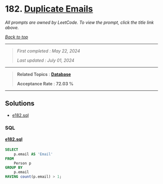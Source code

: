 # 182. [Duplicate Emails](<https://leetcode.com/problems/duplicate-emails>)

*All prompts are owned by LeetCode. To view the prompt, click the title link above.*

*[Back to top](<../README.md>)*

------

> *First completed : May 22, 2024*
>
> *Last updated : July 01, 2024*

------

> **Related Topics** : **[Database](<by_topic/Database.md>)**
>
> **Acceptance Rate** : **72.03 %**

------

## Solutions

- [e182.sql](<../my-submissions/e182.sql>)
### SQL
#### [e182.sql](<../my-submissions/e182.sql>)
```SQL
SELECT 
    p.email AS 'Email'
FROM
    Person p
GROUP BY 
    p.email
HAVING count(p.email) > 1;
```

